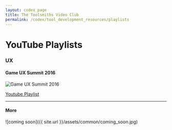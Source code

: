 ```yaml
---
layout: codex_page
title: The Toolsmiths Video Club
permalink: /codex/tool_development_resources/playlists
---
```

# YouTube Playlists

### UX

#### Game UX Summit 2016
![Game UX Summit 2016](https://cdn2.unrealengine.com/blogAssets/2016/July2016/July22_GameUXSummit2016/GameUXSummitBlogPost_Pic2-770x475-92f2154297236042656ae217e74a15afe2c7c762.png)

[Youtube Playlist]( https://www.youtube.com/playlist?list=PLO2O_lbE843qTTjiXVkFwEb7zzIsmERhv)

------

#### More
![coming soon]({{ site.url }}/assets/common/coming_soon.jpg)